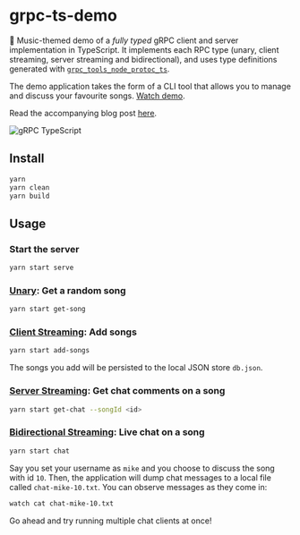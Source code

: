 # grpc-ts-demo

🎵 Music-themed demo of a _fully typed_ gRPC client and server implementation in TypeScript. It implements each RPC type (unary, client streaming, server streaming and bidirectional), and uses type definitions generated with [`grpc_tools_node_protoc_ts`](https://github.com/agreatfool/grpc_tools_node_protoc_ts).

The demo application takes the form of a CLI tool that allows you to manage and discuss your favourite songs. [Watch demo]().

Read the accompanying blog post [here]().

![gRPC TypeScript](https://blokur-public.s3-eu-west-1.amazonaws.com/images/grpc-typescript.png)

## Install

```sh
yarn
yarn clean
yarn build
```

## Usage

### Start the server

```sh
yarn start serve
```

### [Unary](https://grpc.io/docs/guides/concepts/#unary-rpc): Get a random song

```sh
yarn start get-song
```

### [Client Streaming](https://grpc.io/docs/guides/concepts/#client-streaming-rpc): Add songs

```sh
yarn start add-songs
```

The songs you add will be persisted to the local JSON store `db.json`.

### [Server Streaming](https://grpc.io/docs/guides/concepts/#server-streaming-rpc): Get chat comments on a song

```sh
yarn start get-chat --songId <id>
```

### [Bidirectional Streaming](https://grpc.io/docs/guides/concepts/#bidirectional-streaming-rpc): Live chat on a song

```sh
yarn start chat
```

Say you set your username as `mike` and you choose to discuss the song with id `10`. Then, the application will dump chat messages to a local file called `chat-mike-10.txt`. You can observe messages as they come in:

```sh
watch cat chat-mike-10.txt
```

Go ahead and try running multiple chat clients at once!
